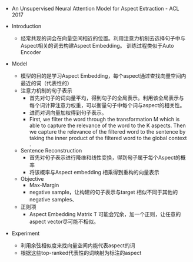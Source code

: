 -  An Unsupervised Neural Attention Model for Aspect Extraction - ACL 2017
- Introduction
    - 经常共现的词会在向量空间相近的位置。利用注意力机制去选择句子中与Aspect相关的词去构建Aspect Embedding。
    训练过程类似于Auto Encoder
- Model
    - 模型的目的是学习Aspect Embedding，每个aspect通过查找向量空间内最近的词（代表性的）
    - 注意力机制的句子表示
        - 首先对句子的词向量平均，得到句子的全局表示。利用该全局表示与每个词计算注意力权重，可以衡量句子中每个词与aspect的相关性。
        - 进而对词向量加权得到句子表示。
        -  First, we filter the word through the transformation M which is able to capture the relevance of the
        word to the K aspects. Then we capture the relevance of the filtered word to the sentence
        by taking the inner product of the filtered word to the global context .
    - Sentence Reconstruction
        - 首先对句子表示进行降维和线性变换，得到句子属于每个Aspect的概率
        - 将该概率与Aspect embedding 相乘得到重构的向量表示
    - Objective
        - Max-Margin
        - negative sample，让构建的句子表示与target 相似不同于其他的negative samples、
    - 正则项
        - Aspect Embedding Matrix T 可能会冗余，加一个正则，让任意的aspect vector尽可能不相似。

- Experiment
    - 利用余弦相似度来找向量空间内能代表aspect的词
    - 根据这些top-ranked代表性的词映射为标注的aspect